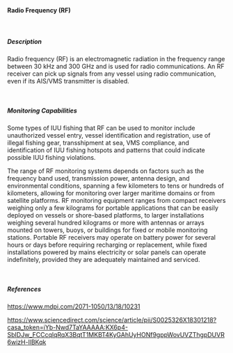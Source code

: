 <br>

#### **Radio Frequency (RF)**

<br>

##### **Description**

Radio frequency (RF) is an electromagnetic radiation in the frequency range between 30 kHz and 300 GHz and is used for radio communications. An RF receiver can pick up signals from any vessel using radio communication, even if its AIS/VMS transmitter is disabled. 


<br>

##### **Monitoring Capabilities**

Some types of IUU fishing that RF can be used to monitor include unauthorized vessel entry, vessel identification and registration, use of illegal fishing gear, transshipment at sea, VMS compliance, and identification of IUU fishing hotspots and patterns that could indicate possible IUU fishing violations.  

The range of RF monitoring systems depends on factors such as the frequency band used, transmission power, antenna design, and environmental conditions, spanning a few kilometers to tens or hundreds of kilometers, allowing for monitoring over larger maritime domains or from satellite platforms. RF monitoring equipment ranges from compact receivers weighing only a few kilograms for portable applications that can be easily deployed on vessels or shore-based platforms, to larger installations weighing several hundred kilograms or more with antennas or arrays mounted on towers, buoys, or buildings for fixed or mobile monitoring stations. Portable RF receivers may operate on battery power for several hours or days before requiring recharging or replacement, while fixed installations powered by mains electricity or solar panels can operate indefinitely, provided they are adequately maintained and serviced. 

<br>

##### *References*
https://www.mdpi.com/2071-1050/13/18/10231

https://www.sciencedirect.com/science/article/pii/S0025326X18301218?casa_token=iYb-Nwd7TaYAAAAA:KX6p4-SbIDJw_FCCcqlqRqX3BqtT1MKBT4KyGAhUyHONf9gppWovUVZThgpDUVR6wizH-llBKqk 


